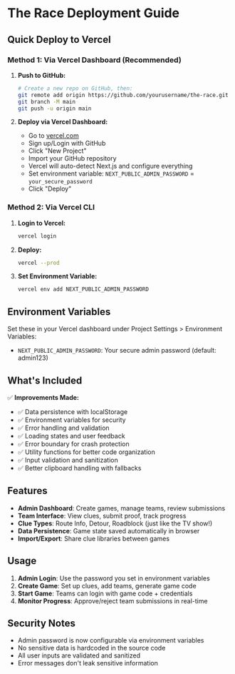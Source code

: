 # The Race Deployment Guide

## Quick Deploy to Vercel

### Method 1: Via Vercel Dashboard (Recommended)

1. **Push to GitHub:**
   ```bash
   # Create a new repo on GitHub, then:
   git remote add origin https://github.com/yourusername/the-race.git
   git branch -M main
   git push -u origin main
   ```

2. **Deploy via Vercel Dashboard:**
   - Go to [vercel.com](https://vercel.com)
   - Sign up/Login with GitHub
   - Click "New Project"
   - Import your GitHub repository
   - Vercel will auto-detect Next.js and configure everything
   - Set environment variable: `NEXT_PUBLIC_ADMIN_PASSWORD` = `your_secure_password`
   - Click "Deploy"

### Method 2: Via Vercel CLI

1. **Login to Vercel:**
   ```bash
   vercel login
   ```

2. **Deploy:**
   ```bash
   vercel --prod
   ```

3. **Set Environment Variable:**
   ```bash
   vercel env add NEXT_PUBLIC_ADMIN_PASSWORD
   ```

## Environment Variables

Set these in your Vercel dashboard under Project Settings > Environment Variables:

- `NEXT_PUBLIC_ADMIN_PASSWORD`: Your secure admin password (default: admin123)

## What's Included

✅ **Improvements Made:**
- ✅ Data persistence with localStorage
- ✅ Environment variables for security
- ✅ Error handling and validation
- ✅ Loading states and user feedback
- ✅ Error boundary for crash protection
- ✅ Utility functions for better code organization
- ✅ Input validation and sanitization
- ✅ Better clipboard handling with fallbacks

## Features

- **Admin Dashboard**: Create games, manage teams, review submissions
- **Team Interface**: View clues, submit proof, track progress
- **Clue Types**: Route Info, Detour, Roadblock (just like the TV show!)
- **Data Persistence**: Game state saved automatically in browser
- **Import/Export**: Share clue libraries between games

## Usage

1. **Admin Login**: Use the password you set in environment variables
2. **Create Game**: Set up clues, add teams, generate game code
3. **Start Game**: Teams can login with game code + credentials
4. **Monitor Progress**: Approve/reject team submissions in real-time

## Security Notes

- Admin password is now configurable via environment variables
- No sensitive data is hardcoded in the source code
- All user inputs are validated and sanitized
- Error messages don't leak sensitive information